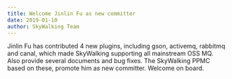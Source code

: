 ```yaml
---
title: Welcome Jinlin Fu as new committer
date: 2019-01-10
author: SkyWalking Team
---
```


Jinlin Fu has contributed 4 new plugins, including gson, activemq, rabbitmq and canal, which made SkyWalking supporting all mainstream OSS MQ. Also provide several documents and bug fixes. The SkyWalking PPMC based on these, promote him as new committer. Welcome on board.